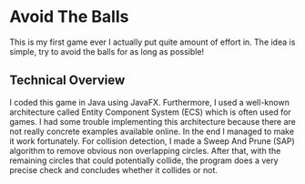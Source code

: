 # Avoid The Balls

This is my first game ever I actually put quite amount of effort in. The idea is simple, try to avoid the balls for as long as possible!

## Technical Overview
I coded this game in Java using JavaFX. Furthermore, I used a well-known architecture called Entity Component System (ECS) which is often used for games. I had some trouble implementing this architecture because there are not really concrete examples available online. In the end I managed to make it work fortunately.
For collision detection, I made a Sweep And Prune (SAP) algorithm to remove obvious non overlapping circles. After that, with the remaining circles that could potentially collide, the program does a very precise check and concludes whether it collides or not.
